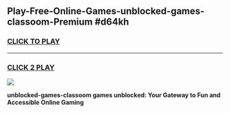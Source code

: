 
## Play-Free-Online-Games-unblocked-games-classoom-Premium #d64kh
<h3>
<a href="https://premium.freeplayer.one?title=unblocked-games-classoom&ref=8M">CLICK TO PLAY</a></h3>
<hr>

<h3>
<a href="https://premium.freeplayer.one?title=unblocked-games-classoom&ref=8M">CLICK 2 PLAY</a>
  
</h3>

<a href="https://premium.freeplayer.one?title=unblocked-games-classoom&ref=8M"><img src="https://clearcache.store/games.png"></a>


**unblocked-games-classoom games unblocked: Your Gateway to Fun and Accessible Online Gaming**
